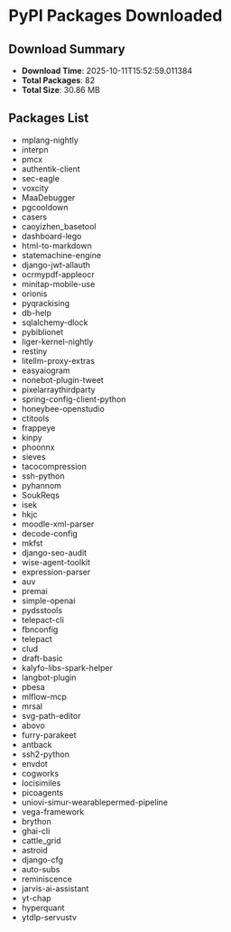 # PyPI Packages Downloaded

## Download Summary
- **Download Time**: 2025-10-11T15:52:59.011384
- **Total Packages**: 82
- **Total Size**: 30.86 MB

## Packages List
- mplang-nightly
- interpn
- pmcx
- authentik-client
- sec-eagle
- voxcity
- MaaDebugger
- pgcooldown
- casers
- caoyizhen_basetool
- dashboard-lego
- html-to-markdown
- statemachine-engine
- django-jwt-allauth
- ocrmypdf-appleocr
- minitap-mobile-use
- orionis
- pyqrackising
- db-help
- sqlalchemy-dlock
- pybiblionet
- liger-kernel-nightly
- restiny
- litellm-proxy-extras
- easyaiogram
- nonebot-plugin-tweet
- pixelarraythirdparty
- spring-config-client-python
- honeybee-openstudio
- ctitools
- frappeye
- kinpy
- phoonnx
- sieves
- tacocompression
- ssh-python
- pyhannom
- SoukReqs
- isek
- hkjc
- moodle-xml-parser
- decode-config
- mkfst
- django-seo-audit
- wise-agent-toolkit
- expression-parser
- auv
- premai
- simple-openai
- pydsstools
- telepact-cli
- fbnconfig
- telepact
- clud
- draft-basic
- kalyfo-libs-spark-helper
- langbot-plugin
- pbesa
- mlflow-mcp
- mrsal
- svg-path-editor
- abovo
- furry-parakeet
- antback
- ssh2-python
- envdot
- cogworks
- locisimiles
- picoagents
- uniovi-simur-wearablepermed-pipeline
- vega-framework
- brython
- ghai-cli
- cattle_grid
- astroid
- django-cfg
- auto-subs
- reminiscence
- jarvis-ai-assistant
- yt-chap
- hyperquant
- ytdlp-servustv
